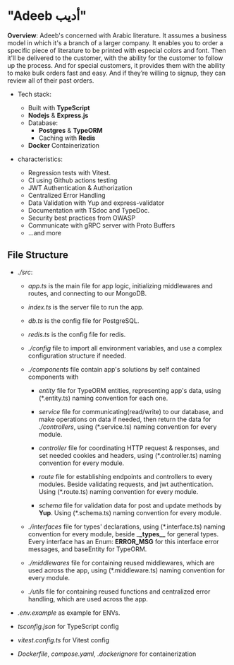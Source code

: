 # "Adeeb أديب"

**Overview**: Adeeb's concerned with Arabic literature. It assumes a business model in which it's a branch of a larger company. It enables you to order a specific piece of literature to be printed with especial colors and font. Then it'll be delivered to the customer, with the ability for the customer to follow up the process. And for special customers, it provides them with the ability to make bulk orders fast and easy. And if they’re willing to signup, they can review all of their past orders.

- Tech stack:

  - Built with **TypeScript**
  - **Nodejs** & **Express.js**
  - Database:
    - **Postgres** & **TypeORM**
    - Caching with **Redis**
  - **Docker** Containerization

- characteristics:

  - Regression tests with Vitest.
  - CI using Github actions testing
  - JWT Authentication & Authorization
  - Centralized Error Handling
  - Data Validation with Yup and express-validator
  - Documentation with TSdoc and TypeDoc.
  - Security best practices from OWASP
  - Communicate with gRPC server with Proto Buffers
  - …and more

## File Structure

- _./src_:

  - _app.ts_ is the main file for app logic, initializing middlewares and routes, and
    connecting to our MongoDB.

  - _index.ts_ is the server file to run the app.

  - _db.ts_ is the config file for PostgreSQL.

  - _redis.ts_ is the config file for redis.

  - _./config_ file to import all environment variables, and use a complex
    configuration structure if needed.

  - _./components_ file contain app's solutions by self contained components with

    - _entity_ file for TypeORM entities, representing app's data, using (\*.entity.ts) naming convention for each one.

    - _service_ file for communicating(read/write) to our database, and make
      operations on data if needed, then return the data for _./controllers_,
      using (\*.service.ts) naming convention for every module.

    - _controller_ file for coordinating HTTP request & responses, and set needed
      cookies and headers, using (\*.controller.ts) naming convention for every
      module.

    - _route_ file for establishing endpoints and controllers to every modules.
      Beside validating requests, and jwt authentication. Using (\*.route.ts)
      naming convention for every module.

    - _schema_ file for validation data for post and update methods by **Yup**.
      Using (\*.schema.ts) naming convention for every module.

  - _./interfaces_ file for types' declarations, using (\*.interface.ts) naming
    convention for every module, beside \_**\_types\_\_** for general types. Every interface has an Enum: **ERROR_MSG** for this interface error messages, and baseEntity for TypeORM.

  - _./middlewares_ file for containing reused middlewares, which are used across
    the app, using (\*.middleware.ts) naming convention for every module.

  - _./utils_ file for containing reused functions and centralized error handling, which are used across the app.

- _.env.example_ as example for ENVs.

- _tsconfig.json_ for TypeScript config

- _vitest.config.ts_ for Vitest config

- _Dockerfile_, _compose.yaml_, _.dockerignore_ for containerization
